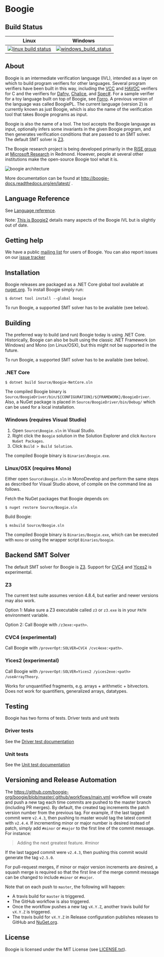 # Boogie

## Build Status

| Linux                         | Windows                         |
|-------------------------------|---------------------------------|
| [![linux build status][1]][2] | [![windows_build_status][3]][4] |

[1]: https://travis-ci.org/boogie-org/boogie.svg?branch=master
[2]: https://travis-ci.org/boogie-org/boogie
[3]: https://pmbuilds.inf.ethz.ch/buildStatus/icon?job=boogie
[4]: #FIXME

## About

Boogie is an intermediate verification language (IVL), intended as a layer on
which to build program verifiers for other languages. Several program verifiers
have been built in this way, including the
[VCC](https://github.com/microsoft/vcc) and
[HAVOC](https://www.microsoft.com/en-us/research/project/havoc) verifiers for C
and the verifiers for [Dafny](https://github.com/dafny-lang/dafny),
[Chalice](https://www.microsoft.com/en-us/research/project/chalice), and
[Spec#](https://www.microsoft.com/en-us/research/project/spec).
For a sample verifier for a toy language built on top of Boogie, see
[Forro](https://github.com/boogie-org/forro).
A previous version of the language was called BoogiePL. The current language
(version 2) is currently known as just Boogie, which is also the name of the
verification tool that takes Boogie programs as input.

Boogie is also the name of a tool. The tool accepts the Boogie language as
input, optionally infers some invariants in the given Boogie program, and then
generates verification conditions that are passed to an SMT solver. The default
SMT solver is [Z3](https://github.com/Z3Prover/z3).

The Boogie research project is being developed primarily in the [RiSE
group](http://research.microsoft.com/rise) at [Microsoft
Research](http://research.microsoft.com/) in Redmond. However, people at
several other institutions make the open-source Boogie tool what it is.

![boogie architecture](http://research.microsoft.com/en-us/projects/boogie/boogie.png)

More documentation can be found at http://boogie-docs.readthedocs.org/en/latest/ .

## Language Reference

See [Language reference](http://boogie-docs.readthedocs.org/en/latest/LangRef.html).

Note: [This is Boogie2](http://research.microsoft.com/en-us/um/people/leino/papers/krml178.pdf) details
many aspects of the Boogie IVL but is slightly out of date.

## Getting help

We have a public [mailing list](https://mailman.ic.ac.uk/mailman/listinfo/boogie-dev) for users of Boogie.
You can also report issues on our [issue tracker](https://github.com/boogie-org/boogie/issues)

## Installation

Boogie releases are packaged as a .NET Core global tool available at
[nuget.org](https://www.nuget.org/packages/Boogie). To install Boogie simply
run:

```
$ dotnet tool install --global boogie
```

To run Boogie, a supported SMT solver has to be available (see below).

## Building

The preferred way to build (and run) Boogie today is using .NET Core.
Historically, Boogie can also be built using the classic .NET Framework (on
Windows) and Mono (on Linux/OSX), but this might not be supported in the future.

To run Boogie, a supported SMT solver has to be available (see below).

### .NET Core

```
$ dotnet build Source/Boogie-NetCore.sln
```

The compiled Boogie binary is
`Source/BoogieDriver/bin/${CONFIGURATION}/${FRAMEWORK}/BoogieDriver`. Also, a
NuGet package is placed in `Source/BoogieDriver/bin/Debug/` which can be used
for a local installation.

### Windows (requires Visual Studio)

1. Open ``Source\Boogie.sln`` in Visual Studio.
2. Right click the ``Boogie`` solution in the Solution Explorer and click ``Restore NuGet Packages``.
3. Click ``Build > Build Solution``.

The compiled Boogie binary is `Binaries\Boogie.exe`.

### Linux/OSX (requires Mono)

Either open ``Source\Boogie.sln`` in MonoDevelop and perform the same steps as
described for Visual Studio above, of compile on the command line as follows.

Fetch the NuGet packages that Boogie depends on:

```
$ nuget restore Source/Boogie.sln
```

Build Boogie:

```
$ msbuild Source/Boogie.sln
```

The compiled Boogie binary is `Binaries/Boogie.exe`, which can be executed with
`mono` or using the wrapper script `Binaries/boogie`.

## Backend SMT Solver

The default SMT solver for Boogie is [Z3](https://github.com/Z3Prover/z3).
Support for [CVC4](https://cvc4.github.io/) and
[Yices2](https://yices.csl.sri.com/) is experimental.

### Z3

The current test suite assumes version 4.8.4, but earlier and newer versions may
also work.

Option 1: Make sure a Z3 executable called `z3` or `z3.exe` is in your `PATH`
environment variable.

Option 2: Call Boogie with `/z3exe:<path>`.

### CVC4 (experimental)

Call Boogie with `/proverOpt:SOLVER=CVC4 /cvc4exe:<path>`.

### Yices2 (experimental)

Call Boogie with `/proverOpt:SOLVER=Yices2 /yices2exe:<path> /useArrayTheory`.

Works for unquantified fragments, e.g. arrays + arithmetic + bitvectors. Does
not work for quantifiers, generalized arrays, datatypes.

## Testing

Boogie has two forms of tests. Driver tests and unit tests

### Driver tests

See the [Driver test documentation](Test/README.md)

### Unit tests

See the [Unit test documentation](Source/UnitTests/README.md)

## Versioning and Release Automation

The https://github.com/boogie-org/boogie/blob/master/.github/workflows/main.yml workflow will create and push a new tag each time commits are pushed to the master branch (including PR merges). By default, the created tag increments the patch version number from the previous tag. For example, if the last tagged commit were `v2.4.3`, then pushing to master would tag the latest commit with `v2.4.4`. If incrementing minor or major number is desired instead of patch, simply add `#minor` or `#major` to the first line of the commit message. For instance:
> Adding the next greatest feature. #minor

If the last tagged commit were `v2.4.3`, then pushing this commit would generate the tag `v2.5.0`.

For pull-request merges, if minor or major version increments are desired, a squash merge is required so that the first line of the merge commit message can be changed to include `#minor` or `#major`.

Note that on each push to `master`, the following will happen:
* A travis build for `master` is triggered.
* The GitHub workflow is also triggered.
* Once the workflow pushes a new tag `vX.Y.Z`, another travis build for `vX.Y.Z` is triggered.
* The travis build for `vX.Y.Z` in Release configuration publishes releases to GitHub and [NuGet.org](https://www.nuget.org/packages/Boogie/).

## License

Boogie is licensed under the MIT License (see [LICENSE.txt](LICENSE.txt)).
